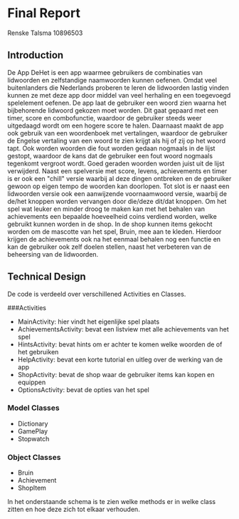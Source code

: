 # Final Report
Renske Talsma
10896503

## Introduction
De App DeHet is een app waarmee gebruikers de combinaties van lidwoorden en zelfstandige naamwoorden kunnen oefenen. Omdat veel buitenlanders die Nederlands proberen te leren de lidwoorden lastig vinden kunnen ze met deze app door middel van veel herhaling en een toegevoegd spelelement oefenen. De app laat de gebruiker een woord zien waarna het bijbehorende lidwoord gekozen moet worden. Dit gaat gepaard met een timer, score en combofunctie, waardoor de gebruiker steeds weer uitgedaagd wordt om een hogere score te halen. Daarnaast maakt de app ook gebruik van een woordenboek met vertalingen, waardoor de gebruiker de Engelse vertaling van een woord te zien krijgt als hij of zij op het woord tapt. Ook worden woorden die fout worden gedaan nogmaals in de lijst gestopt, waardoor de kans dat de gebruiker een fout woord nogmaals tegenkomt vergroot wordt. Goed geraden woorden worden juist uit de lijst verwijderd. Naast een spelversie met score, levens, achievements en timer is er ook een "chill" versie waarbij al deze dingen ontbreken en de gebruiker gewoon op eigen tempo de woorden kan doorlopen. Tot slot is er naast een lidwoorden versie ook een aanwijzende voornaamwoord versie, waarbij de de/het knoppen worden vervangen door die/deze dit/dat knoppen.
Om het spel wat leuker en minder droog te maken kan met het behalen van achievements een bepaalde hoeveelheid coins verdiend worden, welke gebruikt kunnen worden in de shop. In de shop kunnen items gekocht worden om de mascotte van het spel, Bruin, mee aan te kleden. Hierdoor krijgen de achievements ook na het eenmaal behalen nog een functie en kan de gebruiker ook zelf doelen stellen, naast het verbeteren van de beheersing van de lidwoorden.

## Technical Design
De code is verdeeld over verschillened Activities en Classes.

###Activities
* MainActivity: hier vindt het eigenlijke spel plaats
* AchievementsActivity: bevat een listview met alle achievements van het spel
* HintsActivity: bevat hints om er achter te komen welke woorden de of het gebruiken
* HelpActivity: bevat een korte tutorial en uitleg over de werking van de app
* ShopActivity: bevat de shop waar de gebruiker items kan kopen en equippen
* OptionsActivity: bevat de opties van het spel

### Model Classes
* Dictionary
* GamePlay
* Stopwatch

### Object Classes
* Bruin
* Achievement
* ShopItem 

In het onderstaande schema is te zien welke methods er in welke class zitten en hoe deze zich tot elkaar verhouden. 


